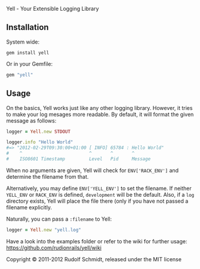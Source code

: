 Yell - Your Extensible Logging Library

## Installation

System wide:

```console
gem install yell
```

Or in your Gemfile:

```ruby
gem "yell"
```

## Usage

On the basics, Yell works just like any other logging library. However, it 
tries to make your log mesages  more readable. By default, it will format the given 
message as follows:

```ruby
logger = Yell.new STDOUT

logger.info "Hello World"
#=> "2012-02-29T09:30:00+01:00 [ INFO] 65784 : Hello World"
#    ^                         ^       ^       ^
#    ISO8601 Timestamp         Level   Pid     Message
```

When no arguments are given, Yell will check for `ENV['RACK_ENV']` and 
determine the filename from that.

Alternatively, you may define `ENV['YELL_ENV']` to set the filename. If neither 
`YELL_ENV` or `RACK_ENV` is defined, `development` will be the default. Also, if a 
`log` directory exists, Yell will place the file there (only if you have not passed
a filename explicitly.

Naturally, you can pass a `:filename` to Yell:

```ruby
logger = Yell.new "yell.log"
```

Have a look into the examples folder or refer to the wiki for further usage: https://github.com/rudionrails/yell/wiki


Copyright &copy; 2011-2012 Rudolf Schmidt, released under the MIT license

